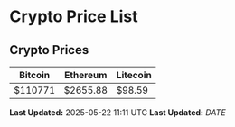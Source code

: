 # Crypto Price List

## Crypto Prices
| Bitcoin | Ethereum | Litecoin |
| ------- | -------- | -------- |
| $110771 | $2655.88 | $98.59 |
**Last Updated:** 2025-05-22 11:11 UTC
**Last Updated:** $DATE$
